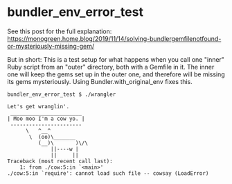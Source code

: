 # bundler_env_error_test

See this post for the full explanation: https://monogreen.home.blog/2019/11/14/solving-bundlergemfilenotfound-or-mysteriously-missing-gem/

But in short: This is a test setup for what happens when you call one "inner" Ruby script from an "outer" directory, both with a Gemfile in it. The inner one will keep the gems set up in the outer one, and therefore will be missing its gems mysteriously. Using Bundler.with_original_env fixes this.

```
bundler_env_error_test $ ./wrangler 

Let's get wranglin'.
 _______________________ 
| Moo moo I'm a cow yo. |
 ----------------------- 
      \   ^__^
       \  (oo)\_______
          (__)\       )\/\
              ||----w |
              ||     ||
Traceback (most recent call last):
	1: from ./cow:5:in `<main>'
./cow:5:in `require': cannot load such file -- cowsay (LoadError)
```
